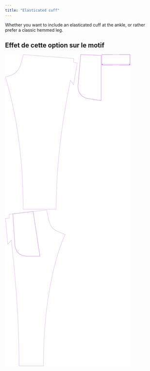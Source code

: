 ```yaml
---
title: "Elasticated cuff"
---
```


Whether you want to include an elasticated cuff at the ankle, or rather prefer a classic hemmed leg.

## Effet de cette option sur le motif

![Cette image montre l'effet de cette option en superposant plusieurs variantes qui ont une valeur différente pour cette option](paco_elasticatedhem_sample.svg "Effet de cette option sur le motif")
